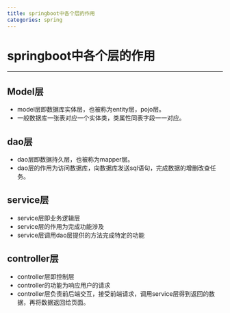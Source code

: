 ```yaml
---
title: springboot中各个层的作用
categories: spring
---
```

# springboot中各个层的作用
---
## Model层
+ model层即数据库实体层，也被称为entity层，pojo层。
+ 一般数据库一张表对应一个实体类，类属性同表字段一一对应。

## dao层
+ dao层即数据持久层，也被称为mapper层。
+ dao层的作用为访问数据库，向数据库发送sql语句，完成数据的增删改查任务。

## service层
+ service层即业务逻辑层
+ service层的作用为完成功能涉及
+ service层调用dao层提供的方法完成特定的功能

## controller层
+ controller层即控制层
+ controller的功能为响应用户的请求
+ controller层负责前后端交互，接受前端请求，调用service层得到返回的数据，再将数据返回给页面。